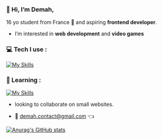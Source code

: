 ### 👋 Hi, I’m **Demah**, 
16 yo student from France 📍 and aspiring **frontend developer**.

- I’m interested in **web development** and **video games**

### 💻 Tech I use :
[![My Skills](https://skillicons.dev/icons?i=js,html,css,figma,git,godot,linux,obsidian)](https://skillicons.dev)

### 🧠 Learning : 
[![My Skills](https://skillicons.dev/icons?i=svelte,tailwind,ts)](https://skillicons.dev)

- looking to collaborate on small websites.

- 📩 demah.contact@gmail.com 👈

[![Anurag's GitHub stats](https://github-readme-stats.vercel.app/api?username=Dem4h&theme=aura_dark)](https://github.com/anuraghazra/github-readme-stats)

<!---
Dem4h/Dem4h is a ✨ special ✨ repository because its `README.md` (this file) appears on your GitHub profile.
You can click the Preview link to take a look at your changes.
--->
